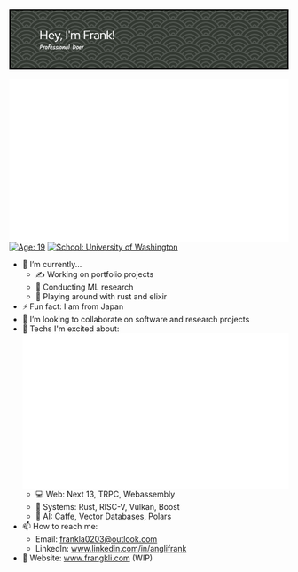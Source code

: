 <a href="https://www.linkedin.com/in/anglifrank">
  <img src="/github-header-image.png"/>
</a>

<p></p>

<a href="https://www.github.com/frangkli?tab=repositories&type=source">
  <img align="right" src="https://raw.githubusercontent.com/frangkli/github-stats/master/generated/overview.svg#gh-dark-mode-only" />
</a>

[![Age: 19](https://img.shields.io/badge/Age-19-blue?style=for-the-badge)](https://en.wikipedia.org/wiki/February_3)
[![School: University of Washington](https://img.shields.io/badge/School-University%20of%20Washington-purple?style=for-the-badge)](https://uw.edu)

- 🔭 I’m currently...
  - ✍️ Working on portfolio projects
  - 📄 Conducting ML research
  - 🦀 Playing around with rust and elixir
- ⚡ Fun fact: I am from Japan
- 👀 I’m looking to collaborate on software and research projects
- 🥳 Techs I'm excited about:<a href="https://www.github.com/frangkli?tab=repositories&type=source"><img align="right" src="https://raw.githubusercontent.com/frangkli/github-stats/master/generated/languages.svg#gh-dark-mode-only" /></a>
  - 💻 Web: Next 13, TRPC, Webassembly
  - 🔧 Systems: Rust, RISC-V, Vulkan, Boost
  - 🤖 AI: Caffe, Vector Databases, Polars
- 📫 How to reach me:
  - Email: frankla0203@outlook.com
  - LinkedIn: www.linkedin.com/in/anglifrank
- 🔗 Website: www.frangkli.com (WIP)

<!-- <a href="https://www.github.com/frangkli?tab=repositories&type=source">
<img align="right" src="https://github-readme-stats.vercel.app/api/top-langs/?username=frangkli&theme=merko&hide=vim%20snippet" />
</a> -->

<!--
## Technologies
|<img src="https://cdn.worldvectorlogo.com/logos/python-5.svg" alt="Python Logo" width="50" height="50"/> <hr> <img src="https://cdn.worldvectorlogo.com/logos/java-4.svg" alt="Java Logo" width="50" height="50"/>| <img src="https://cdn.worldvectorlogo.com/logos/c-1.svg" alt="C Logo" width="50" height="50"/> <hr> <img src="https://cdn.worldvectorlogo.com/logos/c.svg" alt="C++ Logo" width="50" height="50"/> |<img src="https://cdn.worldvectorlogo.com/logos/mysql-6.svg" alt="MySQL Logo" width="50" height="50"/> <hr> <img src="https://miro.medium.com/max/2400/1*8AaAYxLb-VOgGUW8V8JXQA.png" alt="PyTorch Logo" width="50" height="50"/> | <img src="https://cdn.worldvectorlogo.com/logos/react-2.svg" alt="React Logo" width="50" height="50"/> <hr> <img src="https://cdn.worldvectorlogo.com/logos/git-icon.svg" alt="Git Logo" width="50" height="50"/> |<img src="https://cdn.worldvectorlogo.com/logos/linux-tux.svg" alt="Linux Logo" width="50" height="50"/> <hr> <img src="https://cdn.worldvectorlogo.com/logos/mongodb-icon-1.svg" alt="MongoDB Logo" width="50" height="50"/> |<img src="https://cdn.worldvectorlogo.com/logos/logo-javascript.svg" alt="JavaScript Logo" width="50" height="50"/> <hr> <img src="https://cdn.worldvectorlogo.com/logos/typescript.svg" alt="Typescript Logo" width="50" height="50"/> | [![Languages](https://github-readme-stats-sigma-five.vercel.app/api/top-langs/?username=frangkli&theme=ayu-mirage&layout=compact&langs_count=8&hide=vim%20snippet)](https://github.com/frangkli) |
|:---:|:---:|:---:|:---:|:---:|:---:|:---:|

## Trophies

[![trophy](https://github-profile-trophy.vercel.app/?username=frangkli&theme=discord&row=1)](https://github.com/ryo-ma/github-profile-trophy)
-->
